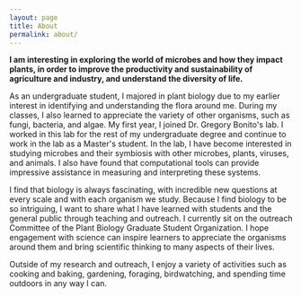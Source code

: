 ```yaml
---
layout: page
title: About
permalink: about/
---
```


<b>I am interesting in exploring the world of microbes and how they impact plants, in order to improve the productivity and sustainability of agriculture and industry, and understand the diversity of life.</b>

As an undergraduate student, I majored in plant biology due to my earlier interest in identifying and understanding the flora around me. During my classes, I also learned to appreciate the variety of other organisms, such as fungi, bacteria, and algae. My first year, I joined Dr. Gregory Bonito's lab. I worked in this lab for the rest of my undergraduate degree and continue to work in the lab as a Master's student. In the lab, I have become interested in studying microbes and their symbiosis with other microbes, plants, viruses, and animals. I also have found that computational tools can provide impressive assistance in measuring and interpreting these systems.

I find that biology is always fascinating, with incredible new questions at every scale and with each organism we study. Because I find biology to be so intriguing, I want to share what I have learned with students and the general public through teaching and outreach. I currently sit on the outreach Committee of the Plant Biology Graduate Student Organization. I hope engagement with science can inspire learners to appreciate the organisms around them and bring scientific thinking to many aspects of their lives.

Outside of my research and outreach, I enjoy a variety of activities such as cooking and baking, gardening, foraging, birdwatching, and spending time outdoors in any way I can.
